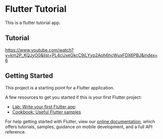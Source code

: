 # Flutter Tutorial
This is a flutter tutorial app.

## Tutorial

https://www.youtube.com/watch?v=km2P_KQJyO0&list=PL4cUxeGkcC9jLYyp2Aoh6hcWuxFDX6PBJ&index=6

## Getting Started

This project is a starting point for a Flutter application.

A few resources to get you started if this is your first Flutter project:

- [Lab: Write your first Flutter app](https://flutter.dev/docs/get-started/codelab)
- [Cookbook: Useful Flutter samples](https://flutter.dev/docs/cookbook)

For help getting started with Flutter, view our
[online documentation](https://flutter.dev/docs), which offers tutorials,
samples, guidance on mobile development, and a full API reference.
